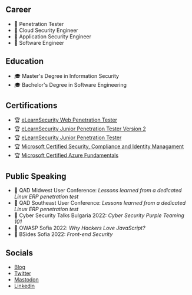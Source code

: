 ## Career

- :beginner: Penetration Tester
- :beginner: Cloud Security Engineer
- :beginner: Application Security Engineer
- :beginner: Software Engineer

## Education

- :mortar_board: Master's Degree in Information Security
- :mortar_board: Bachelor's Degree in Software Engineering

## Certifications

- :trophy: [eLearnSecurity Web Penetration Tester](/certificates/eWPT/certificate.pdf)
- :trophy: [eLearnSecurity Junior Penetration Tester Version 2](/certificates/eJPTv2/certificate.pdf)
- :trophy: [eLearnSecurity Junior Penetration Tester](/certificates/eJPT/certificate.pdf)
- :trophy: [Microsoft Certified Security, Compliance and Identity Managament](/certificates/SC-900/certificate.pdf)
- :trophy: [Microsoft Certified Azure Fundamentals](/certificates/AZ-900/certificate.pdf)

## Public Speaking

- :dart: QAD Midwest User Conference: *Lessons learned from a dedicated Linux ERP penetration test*
- :dart: QAD Southeast User Conference: *Lessons learned from a dedicated Linux ERP penetration test*
- :dart: Cyber Security Talks Bulgaria 2022: *Cyber Security Purple Teaming 101*
- :dart: OWASP Sofia 2022: *Why Hackers Love JavaScript?*
- :dart: BSides Sofia 2022: *Front-end Security*

## Socials

- [Blog](https://blog.martinstnv.com)
- [Twitter](https://twitter.com/martinstnv)
- [Mastodon](https://infosec.exchange/@martinstnv)
- [Linkedin](https://bg.linkedin.com/in/martinstnv)